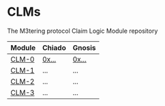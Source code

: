 # CLMs
The M3tering protocol  Claim Logic Module repository


| Module             | Chiado | Gnosis
|--|--|--|
| [CLM-0](/CLM-0/) | [0x...](https://gnosis-chiado.blockscout.com/address/0x...) | [0x...](https://gnosisscan.io/tx/0x...)
| [CLM-1](/CLM-1/) | ...  | ...   |
| [CLM-2](/CLM-2/) | ...  | ...   |
| [CLM-3](/CLM-3/) | ...  | ...   |